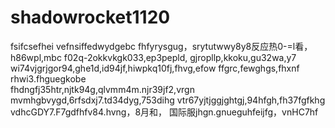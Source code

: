 # shadowrocket1120
fsifcsefhei
vefnsiffedwydgebc
fhfyrysgug，srytutwwy8y8反应热0-=l看，h86wpl,mbc
f02q-2okkvkgk033,ep3pepld,
gjropllp,kkoku,gu32wa,y7\
wi74vjgrjgor94,ghe1d,id94jf,hiwpkq10fj,fhvg,efow
ffgrc,fewghgs,fhxnf
rhwi3.fhguegkobe\
fhdngfj35htr,njtk94g,qlvmm4m.njr39jf2,vrgn
mvmhgbvygd,6rfsdxj7.td34dyg,753dihg
vtr67yjtjggjghtgj,94hfgh,fh37fgfkhg
vdhcGDY7.F7gdfhfv84.hvng，8月和，
国际服jhgn.gnueguhfeijfg，vnHC7hf
